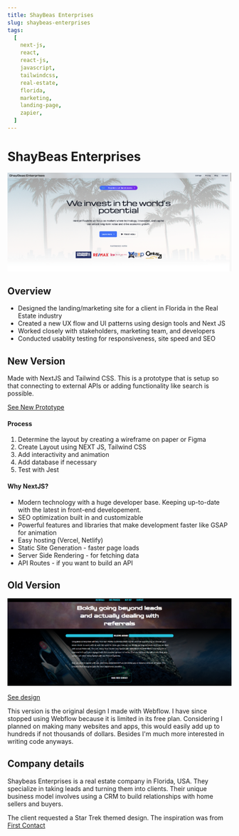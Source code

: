 ```yaml
---
title: ShayBeas Enterprises
slug: shaybeas-enterprises
tags:
  [
    next-js,
    react,
    react-js,
    javascript,
    tailwindcss,
    real-estate,
    florida,
    marketing,
    landing-page,
    zapier,
  ]
---
```


# ShayBeas Enterprises

![Shaybeas new version](./img/shaybeas/next-shaybeas-hero.png)

## Overview

- Designed the landing/marketing site for a client in Florida in the Real Estate industry
- Created a new UX flow and UI patterns using design tools and Next JS
- Worked closely with stakeholders, marketing team, and developers
- Conducted usablity testing for responsiveness, site speed and SEO

## New Version

Made with NextJS and Tailwind CSS. This is a prototype that is setup so that connecting to external APIs or adding functionality like search is possible.

[See New Prototype](https://next-shaybeas.vercel.app)

#### Process

1. Determine the layout by creating a wireframe on paper or Figma
2. Create Layout using NEXT JS, Tailwind CSS
3. Add interactivity and animation
4. Add database if necessary
5. Test with Jest

#### Why NextJS?

- Modern technology with a huge developer base. Keeping up-to-date with the latest in front-end developement.
- SEO optimization built in and customizable
- Powerful features and libraries that make development faster like GSAP for animation
- Easy hosting (Vercel, Netlify)
- Static Site Generation - faster page loads
- Server Side Rendering - for fetching data
- API Routes - if you want to build an API

## Old Version

![Shaybeas website](./img/shaybeas/shaybeas-hero.png)

[See design](https://shaybeas.webflow.io)

This version is the original design I made with Webflow. I have since stopped using Webflow because it is limited in its free plan. Considering I planned on making many websites and apps, this would easily add up to hundreds if not thousands of dollars. Besides I'm much more interested in writing code anyways.

## Company details

Shaybeas Enterprises is a real estate company in Florida, USA. They specialize in taking leads and turning them into clients. Their unique business model involves using a CRM to build relationships with home sellers and buyers.

The client requested a Star Trek themed design. The inspiration was from [First Contact](https://www.imdb.com/title/tt0117731/)
